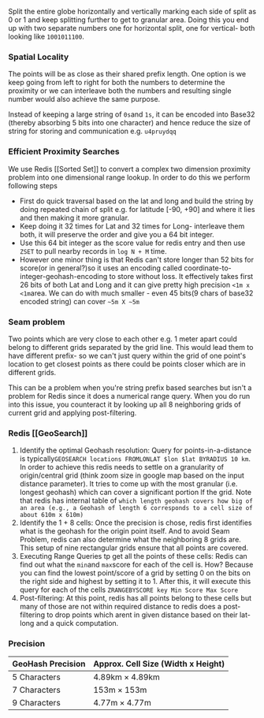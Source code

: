 Split the entire globe horizontally and vertically marking each side of split as 0 or 1 and keep splitting further to get to granular area. Doing this you end up with two separate numbers one for horizontal split, one for vertical- both looking like `1001011100`. 
### Spatial Locality

The points will be as close as their shared prefix length. One option is we keep going from left to right for both the numbers to determine the proximity or we can interleave both the numbers and resulting single number would also achieve the same purpose.

Instead of keeping a large string of  `0s`and `1s`, it can be encoded into Base32 (thereby absorbing 5 bits into one character) and hence reduce the size of string for storing and communication e.g. `u4pruydqq`

### Efficient Proximity Searches

We use Redis [[Sorted Set]] to convert a complex two dimension proximity problem into one dimensional range lookup.  In order to do this we perform following steps
- First do quick traversal based on the lat and long and build the string by doing repeated chain of split e.g. for latitude [-90, +90] and where it lies and then making it more granular. 
- Keep doing it 32 times for Lat and 32 times for Long- interleave them both, it will preserve the order and give you a 64 bit integer.
- Use this 64 bit integer as the score value for redis entry and then use `ZSET` to pull nearby records in `log N + M` time. 
- However one minor thing is that Redis can't store longer than 52 bits for score(or in general?)so it uses an encoding called coordinate-to-integer-geohash-encoding to store without loss. It effectively takes first 26 bits of both Lat and Long and it can give pretty high precision `<1m x <1m`area. We can do with much smaller - even 45 bits(9 chars of base32 encoded string)  can  cover `~5m X ~5m`
### Seam problem 

Two points which are very close to each other e.g. 1 meter apart could belong to different grids separated by the grid line. This would lead them to have different prefix- so we can't just query within the grid of one point's location to get closest points as there could be points closer which are in different grids.

This can be a problem when you're string prefix based searches but isn't a problem for Redis since it does a numerical range query. When you do run into this issue, you counteract it by looking up all 8 neighboring grids of current grid and applying post-filtering.

### Redis [[GeoSearch]]

1. Identify the optimal Geohash resolution:  Query for points-in-a-distance is typically`GEOSEARCH locations FROMLONLAT $lon $lat BYRADIUS 10 km`. In order to achieve this redis needs to settle on a granularity of origin/central grid (think zoom size in google map based on the input distance parameter). It tries to come up with the most granular (i.e. longest geohash) which can cover a significant portion lf the grid. Note that redis has internal table of `which length geohash covers how big of an area (e.g., a Geohash of length 6 corresponds to a cell size of about 610m x 610m)` 
2. Identify the 1 + 8 cells: Once the precision is chose, redis first identifies what is the geohash for the origin point itself. And to avoid Seam Problem, redis can also determine what the  neighboring 8 grids are. This setup of nine rectangular grids ensure that all points are covered.
3. Executing Range Queries tp get all the points of these cells: Redis can find out what the `min`and `max`score for each of the cell is. How? Because you can find the lowest point/score of a grid by setting 0 on the bits on the right side and highest by setting it to 1. After this, it will execute this query for each of the cells `ZRANGEBYSCORE key Min Score Max Score`
4. Post-filtering: At this point, redis has all points belong to these cells but many of those are not within required distance to redis does a post-filtering to drop points which arent in given distance based on their lat-long and a quick computation. 
### Precision

| **GeoHash Precision** | **Approx. Cell Size (Width x Height)** |
| --------------------- | -------------------------------------- |
| 5 Characters          | $4.89 \text{km} \times 4.89 \text{km}$ |
| 7 Characters          | $153 \text{m} \times 153 \text{m}$     |
| 9 Characters          | $4.77 \text{m} \times 4.77 \text{m}$   |